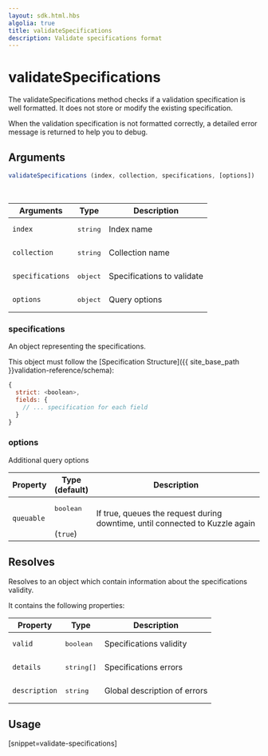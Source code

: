 ```yaml
---
layout: sdk.html.hbs
algolia: true
title: validateSpecifications
description: Validate specifications format
---
```


# validateSpecifications

The validateSpecifications method checks if a validation specification is well formatted. It does not store or modify the existing specification.

When the validation specification is not formatted correctly, a detailed error message is returned to help you to debug.

## Arguments

```javascript
validateSpecifications (index, collection, specifications, [options])
```

<br/>

| Arguments    | Type    | Description |
|--------------|---------|-------------|
| ``index`` | <pre>string</pre> | Index name    |
| ``collection`` | <pre>string</pre> | Collection name    |
| ``specifications`` | <pre>object</pre> | Specifications to validate  |
| ``options`` | <pre>object</pre> | Query options    |

### specifications

An object representing the specifications.

This object must follow the [Specification Structure]({{ site_base_path }}validation-reference/schema):

```js
{
  strict: <boolean>,
  fields: {
    // ... specification for each field
  }
}
```

### options

Additional query options

| Property     | Type<br/>(default)    | Description   |
| -------------- | --------- | ------------- |
| `queuable` | <pre>boolean</pre><br/>(`true`) | If true, queues the request during downtime, until connected to Kuzzle again |

## Resolves

Resolves to an object which contain information about the specifications validity.

It contains the following properties:

| Property    | Type    | Description |
|--------------|---------|-------------|
| ``valid`` | <pre>boolean</pre> | Specifications validity   |
| ``details`` | <pre>string[]</pre> | Specifications errors    |
| ``description`` | <pre>string</pre> | Global description of errors    |

## Usage

[snippet=validate-specifications]

